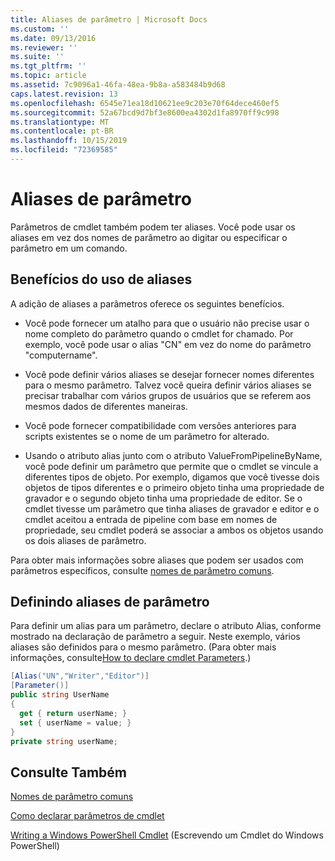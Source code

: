 ```yaml
---
title: Aliases de parâmetro | Microsoft Docs
ms.custom: ''
ms.date: 09/13/2016
ms.reviewer: ''
ms.suite: ''
ms.tgt_pltfrm: ''
ms.topic: article
ms.assetid: 7c9096a1-46fa-48ea-9b8a-a583484b9d68
caps.latest.revision: 13
ms.openlocfilehash: 6545e71ea18d10621ee9c203e70f64dece460ef5
ms.sourcegitcommit: 52a67bcd9d7bf3e8600ea4302d1fa8970ff9c998
ms.translationtype: MT
ms.contentlocale: pt-BR
ms.lasthandoff: 10/15/2019
ms.locfileid: "72369585"
---
```

# <a name="parameter-aliases"></a>Aliases de parâmetro

Parâmetros de cmdlet também podem ter aliases. Você pode usar os aliases em vez dos nomes de parâmetro ao digitar ou especificar o parâmetro em um comando.

## <a name="benefits-of-using-aliases"></a>Benefícios do uso de aliases

A adição de aliases a parâmetros oferece os seguintes benefícios.

- Você pode fornecer um atalho para que o usuário não precise usar o nome completo do parâmetro quando o cmdlet for chamado. Por exemplo, você pode usar o alias "CN" em vez do nome do parâmetro "computername".

- Você pode definir vários aliases se desejar fornecer nomes diferentes para o mesmo parâmetro. Talvez você queira definir vários aliases se precisar trabalhar com vários grupos de usuários que se referem aos mesmos dados de diferentes maneiras.

- Você pode fornecer compatibilidade com versões anteriores para scripts existentes se o nome de um parâmetro for alterado.

- Usando o atributo alias junto com o atributo ValueFromPipelineByName, você pode definir um parâmetro que permite que o cmdlet se vincule a diferentes tipos de objeto. Por exemplo, digamos que você tivesse dois objetos de tipos diferentes e o primeiro objeto tinha uma propriedade de gravador e o segundo objeto tinha uma propriedade de editor. Se o cmdlet tivesse um parâmetro que tinha aliases de gravador e editor e o cmdlet aceitou a entrada de pipeline com base em nomes de propriedade, seu cmdlet poderá se associar a ambos os objetos usando os dois aliases de parâmetro.

Para obter mais informações sobre aliases que podem ser usados com parâmetros específicos, consulte [nomes de parâmetro comuns](./common-parameter-names.md).

## <a name="defining-parameter-aliases"></a>Definindo aliases de parâmetro

Para definir um alias para um parâmetro, declare o atributo Alias, conforme mostrado na declaração de parâmetro a seguir. Neste exemplo, vários aliases são definidos para o mesmo parâmetro. (Para obter mais informações, consulte[How to declare cmdlet Parameters](./how-to-declare-cmdlet-parameters.md).)

```csharp
[Alias("UN","Writer","Editor")]
[Parameter()]
public string UserName
{
  get { return userName; }
  set { userName = value; }
}
private string userName;
```

## <a name="see-also"></a>Consulte Também

[Nomes de parâmetro comuns](./common-parameter-names.md)

[Como declarar parâmetros de cmdlet](./how-to-declare-cmdlet-parameters.md)

[Writing a Windows PowerShell Cmdlet](./writing-a-windows-powershell-cmdlet.md) (Escrevendo um Cmdlet do Windows PowerShell)
